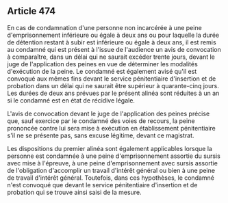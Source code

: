 Article 474
----
En cas de condamnation d'une personne non incarcérée à une peine
d'emprisonnement inférieure ou égale à deux ans ou pour laquelle la durée de
détention restant à subir est inférieure ou égale à deux ans, il est remis au
condamné qui est présent à l'issue de l'audience un avis de convocation à
comparaître, dans un délai qui ne saurait excéder trente jours, devant le juge
de l'application des peines en vue de déterminer les modalités d'exécution de la
peine. Le condamné est également avisé qu'il est convoqué aux mêmes fins devant
le service pénitentiaire d'insertion et de probation dans un délai qui ne
saurait être supérieur à quarante-cinq jours. Les durées de deux ans prévues par
le présent alinéa sont réduites à un an si le condamné est en état de récidive
légale.

L'avis de convocation devant le juge de l'application des peines précise que,
sauf exercice par le condamné des voies de recours, la peine prononcée contre
lui sera mise à exécution en établissement pénitentiaire s'il ne se présente
pas, sans excuse légitime, devant ce magistrat.

Les dispositions du premier alinéa sont également applicables lorsque la
personne est condamnée à une peine d'emprisonnement assortie du sursis avec mise
à l'épreuve, à une peine d'emprisonnement avec sursis assortie de l'obligation
d'accomplir un travail d'intérêt général ou bien à une peine de travail
d'intérêt général. Toutefois, dans ces hypothèses, le condamné n'est convoqué
que devant le service pénitentiaire d'insertion et de probation qui se trouve
ainsi saisi de la mesure.
